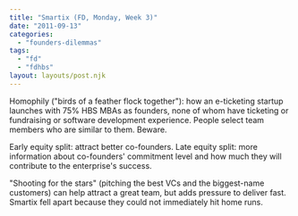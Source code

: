 ```yaml
---
title: "Smartix (FD, Monday, Week 3)"
date: "2011-09-13"
categories: 
  - "founders-dilemmas"
tags: 
  - "fd"
  - "fdhbs"
layout: layouts/post.njk
---
```


Homophily ("birds of a feather flock together"): how an e-ticketing startup launches with 75% HBS MBAs as founders, none of whom have ticketing or fundraising or software development experience. People select team members who are similar to them. Beware.

Early equity split: attract better co-founders. Late equity split: more information about co-founders' commitment level and how much they will contribute to the enterprise's success.

"Shooting for the stars" (pitching the best VCs and the biggest-name customers) can help attract a great team, but adds pressure to deliver fast. Smartix fell apart because they could not immediately hit home runs.
